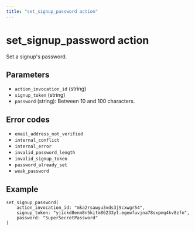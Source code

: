 ```yaml
---
title: "set_signup_password action"
---
```


# set_signup_password action

Set a signup's password.

## Parameters

-   `action_invocation_id` (string)
-   `signup_token` (string)
-   `password` (string): Between 10 and 100 characters.

## Error codes

-   `email_address_not_verified`
-   `internal_conflict`
-   `internal_error`
-   `invalid_password_length`
-   `invalid_signup_token`
-   `password_already_set`
-   `weak_password`

## Example

```
set_signup_password(
    action_invocation_id: "mka2rsawyu3vds3j9cxwgr54",
    signup_token: "yjickd8enm8n5kitm86233yt.egewfuvjna78sxpmq4kv8zfn",
    password: "SuperSecretPassword"
)
```
